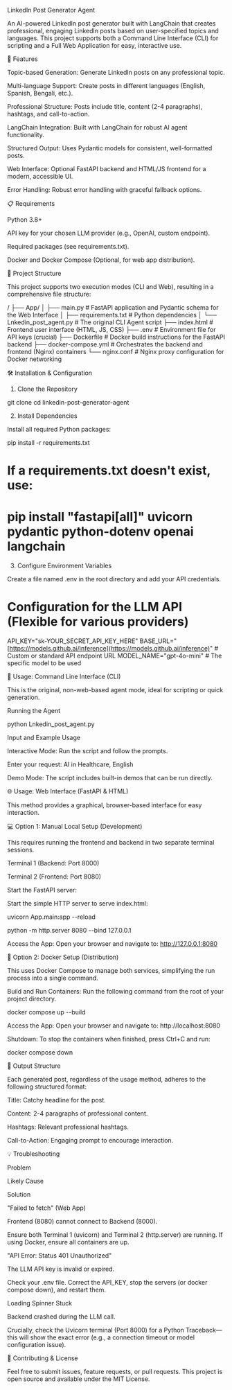 LinkedIn Post Generator Agent

An AI-powered LinkedIn post generator built with LangChain that creates professional, engaging LinkedIn posts based on user-specified topics and languages. This project supports both a Command Line Interface (CLI) for scripting and a Full Web Application for easy, interactive use.

🚀 Features

Topic-based Generation: Generate LinkedIn posts on any professional topic.

Multi-language Support: Create posts in different languages (English, Spanish, Bengali, etc.).

Professional Structure: Posts include title, content (2-4 paragraphs), hashtags, and call-to-action.

LangChain Integration: Built with LangChain for robust AI agent functionality.

Structured Output: Uses Pydantic models for consistent, well-formatted posts.

Web Interface: Optional FastAPI backend and HTML/JS frontend for a modern, accessible UI.

Error Handling: Robust error handling with graceful fallback options.

📋 Requirements

Python 3.8+

API key for your chosen LLM provider (e.g., OpenAI, custom endpoint).

Required packages (see requirements.txt).

Docker and Docker Compose (Optional, for web app distribution).

📂 Project Structure

This project supports two execution modes (CLI and Web), resulting in a comprehensive file structure:

/
├── App/
│   ├── main.py        # FastAPI application and Pydantic schema for the Web Interface
│   ├── requirements.txt # Python dependencies
│   └── Lnkedin_post_agent.py # The original CLI Agent script
├── index.html         # Frontend user interface (HTML, JS, CSS)
├── .env               # Environment file for API keys (crucial)
├── Dockerfile         # Docker build instructions for the FastAPI backend
├── docker-compose.yml # Orchestrates the backend and frontend (Nginx) containers
└── nginx.conf         # Nginx proxy configuration for Docker networking



🛠️ Installation & Configuration

1. Clone the Repository

git clone <repository-url>
cd linkedin-post-generator-agent


2. Install Dependencies

Install all required Python packages:

pip install -r requirements.txt
# If a requirements.txt doesn't exist, use:
# pip install "fastapi[all]" uvicorn pydantic python-dotenv openai langchain


3. Configure Environment Variables

Create a file named .env in the root directory and add your API credentials.

# Configuration for the LLM API (Flexible for various providers)
API_KEY="sk-YOUR_SECRET_API_KEY_HERE"
BASE_URL="[https://models.github.ai/inference](https://models.github.ai/inference)" # Custom or standard API endpoint URL
MODEL_NAME="gpt-4o-mini" # The specific model to be used



🎯 Usage: Command Line Interface (CLI)

This is the original, non-web-based agent mode, ideal for scripting or quick generation.

Running the Agent

python Lnkedin_post_agent.py


Input and Example Usage

Interactive Mode: Run the script and follow the prompts.

Enter your request: AI in Healthcare, English


Demo Mode: The script includes built-in demos that can be run directly.

🌐 Usage: Web Interface (FastAPI & HTML)

This method provides a graphical, browser-based interface for easy interaction.

💻 Option 1: Manual Local Setup (Development)

This requires running the frontend and backend in two separate terminal sessions.

Terminal 1 (Backend: Port 8000)

Terminal 2 (Frontend: Port 8080)

Start the FastAPI server:

Start the simple HTTP server to serve index.html:

uvicorn App.main:app --reload

python -m http.server 8080 --bind 127.0.0.1

Access the App: Open your browser and navigate to: http://127.0.0.1:8080

🐋 Option 2: Docker Setup (Distribution)

This uses Docker Compose to manage both services, simplifying the run process into a single command.

Build and Run Containers: Run the following command from the root of your project directory.

docker compose up --build


Access the App: Open your browser and navigate to: http://localhost:8080

Shutdown: To stop the containers when finished, press Ctrl+C and run:

docker compose down


📝 Output Structure

Each generated post, regardless of the usage method, adheres to the following structured format:

Title: Catchy headline for the post.

Content: 2-4 paragraphs of professional content.

Hashtags: Relevant professional hashtags.

Call-to-Action: Engaging prompt to encourage interaction.

💡 Troubleshooting

Problem

Likely Cause

Solution

"Failed to fetch" (Web App)

Frontend (8080) cannot connect to Backend (8000).

Ensure both Terminal 1 (uvicorn) and Terminal 2 (http.server) are running. If using Docker, ensure all containers are up.

"API Error: Status 401 Unauthorized"

The LLM API key is invalid or expired.

Check your .env file. Correct the API_KEY, stop the servers (or docker compose down), and restart them.

Loading Spinner Stuck

Backend crashed during the LLM call.

Crucially, check the Uvicorn terminal (Port 8000) for a Python Traceback—this will show the exact error (e.g., a connection timeout or model configuration issue).

🤝 Contributing & License

Feel free to submit issues, feature requests, or pull requests. This project is open source and available under the MIT License.